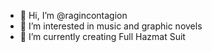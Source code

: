 - 👋 Hi, I’m @ragincontagion
- 👀 I’m interested in music and graphic novels
- 🌱 I’m currently creating Full Hazmat Suit 

<!---
ragincontagion/ragincontagion is a ✨ special ✨ repository because its `README.md` (this file) appears on your GitHub profile.
You can click the Preview link to take a look at your changes.
--->
